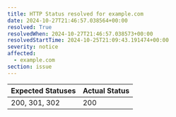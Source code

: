 ```yaml
---
title: HTTP Status resolved for example.com
date: 2024-10-27T21:46:57.038564+00:00
resolved: True
resolvedWhen: 2024-10-27T21:46:57.038573+00:00
resolvedStartTime: 2024-10-25T21:09:43.191474+00:00
severity: notice
affected:
  - example.com
section: issue
---
```


| Expected Statuses | Actual Status  |
|-------------------|----------------|
| 200, 301, 302 | 200 |
